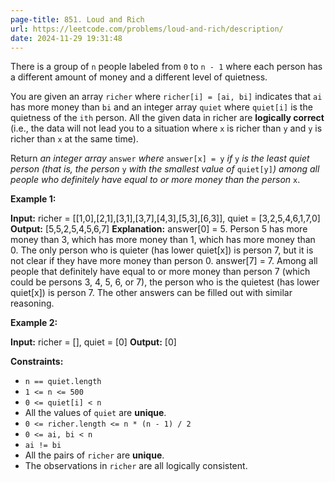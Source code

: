 ```yaml
---
page-title: 851. Loud and Rich
url: https://leetcode.com/problems/loud-and-rich/description/
date: 2024-11-29 19:31:48
---
```

There is a group of `n` people labeled from `0` to `n - 1` where each person has a different amount of money and a different level of quietness.

You are given an array `richer` where `richer[i] = [ai, bi]` indicates that `ai` has more money than `bi` and an integer array `quiet` where `quiet[i]` is the quietness of the `ith` person. All the given data in richer are **logically correct** (i.e., the data will not lead you to a situation where `x` is richer than `y` and `y` is richer than `x` at the same time).

Return *an integer array* `answer` *where* `answer[x] = y` *if* `y` *is the least quiet person (that is, the person* `y` *with the smallest value of* `quiet[y]`*) among all people who definitely have equal to or more money than the person* `x`.

**Example 1:**

**Input:** richer = \[\[1,0\],\[2,1\],\[3,1\],\[3,7\],\[4,3\],\[5,3\],\[6,3\]\], quiet = \[3,2,5,4,6,1,7,0\]
**Output:** \[5,5,2,5,4,5,6,7\]
**Explanation:** 
answer\[0\] = 5.
Person 5 has more money than 3, which has more money than 1, which has more money than 0.
The only person who is quieter (has lower quiet\[x\]) is person 7, but it is not clear if they have more money than person 0.
answer\[7\] = 7.
Among all people that definitely have equal to or more money than person 7 (which could be persons 3, 4, 5, 6, or 7), the person who is the quietest (has lower quiet\[x\]) is person 7.
The other answers can be filled out with similar reasoning.

**Example 2:**

**Input:** richer = \[\], quiet = \[0\]
**Output:** \[0\]

**Constraints:**

-   `n == quiet.length`
-   `1 <= n <= 500`
-   `0 <= quiet[i] < n`
-   All the values of `quiet` are **unique**.
-   `0 <= richer.length <= n * (n - 1) / 2`
-   `0 <= ai, bi < n`
-   `ai != bi`
-   All the pairs of `richer` are **unique**.
-   The observations in `richer` are all logically consistent.